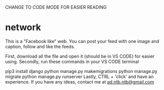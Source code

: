 CHANGE TO CODE MODE FOR EASIER READING
# network

This is a "Facebook like" web. You can post your feed with one image and caption, follow and like the feeds.

First, download all the file and open it (should be in VS CODE) for easier using. 
Secondly, run these commands in your VS CODE terminal

  pip3 install django
  python manage.py makemigrations
  python manage.py migrate
  python manage.py runserver
Lastly, CTRL + 'click' and have an experience.
If you have any ideas, contact me at ad.ntb.ntb@gmail.com
